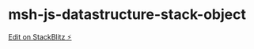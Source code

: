 # msh-js-datastructure-stack-object

[Edit on StackBlitz ⚡️](https://stackblitz.com/edit/msh-js-datastructure-stack-object)